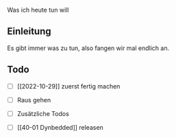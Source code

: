 Was ich heute tun will

## Einleitung

Es gibt immer was zu tun, also fangen wir mal endlich an.

## Todo

- [ ] [[2022-10-29]] zuerst fertig machen
- [ ] Raus gehen
- [ ] Zusätzliche Todos
- [ ] [[40-01 Dynbedded]] releasen

